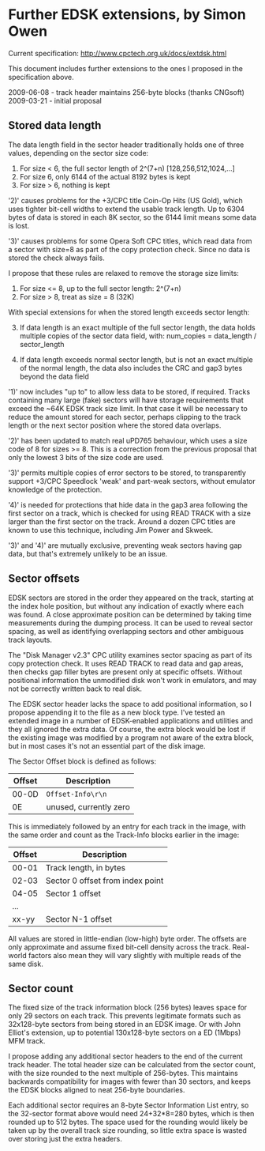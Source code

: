 # Further EDSK extensions, by Simon Owen

Current specification: http://www.cpctech.org.uk/docs/extdsk.html

This document includes further extensions to the ones I proposed in the
specification above.

2009-06-08 - track header maintains 256-byte blocks (thanks CNGsoft)
2009-03-21 - initial proposal


## Stored data length

The data length field in the sector header traditionally holds one of three values, depending on the sector size code:

  1) For size < 6, the full sector length of 2^(7+n) [128,256,512,1024,...]
  2) For size 6, only 6144 of the actual 8192 bytes is kept
  3) For size > 6, nothing is kept

'2)' causes problems for the +3/CPC title Coin-Op Hits (US Gold), which uses tighter bit-cell widths to extend the usable track length. Up to 6304 bytes of data is stored in each 8K sector, so the 6144 limit means some data is lost.

'3)' causes problems for some Opera Soft CPC titles, which read data from a sector with size=8 as part of the copy protection check. Since no data is stored the check always fails.

I propose that these rules are relaxed to remove the storage size limits:

  1) For size <= 8, up to the full sector length: 2^(7+n)
  2) For size > 8, treat as size = 8 (32K)
  
With special extensions for when the stored length exceeds sector length:

  3) If data length is an exact multiple of the full sector length, the data holds multiple copies of the sector data field, with:
     num_copies = data_length / sector_length

  4) If data length exceeds normal sector length, but is not an exact multiple of the normal length, the data also includes the CRC and gap3 bytes beyond the data field

'1)' now includes "up to" to allow less data to be stored, if required. Tracks containing many large (fake) sectors will have storage requirements that exceed the ~64K EDSK track size limit. In that case it will be necessary to reduce the amount stored for each sector, perhaps clipping to the track length or the next sector position where the stored data overlaps.

'2)' has been updated to match real uPD765 behaviour, which uses a size code of 8 for sizes >= 8. This is a correction from the previous proposal that only the lowest 3 bits of the size code are used.

'3)' permits multiple copies of error sectors to be stored, to transparently support +3/CPC Speedlock 'weak' and part-weak sectors, without emulator knowledge of the protection.

'4)' is needed for protections that hide data in the gap3 area following the first sector on a track, which is checked for using READ TRACK with a size larger than the first sector on the track. Around a dozen CPC titles are known to use this technique, including Jim Power and Skweek.

'3)' and '4)' are mutually exclusive, preventing weak sectors having gap data, but that's extremely unlikely to be an issue.

## Sector offsets

EDSK sectors are stored in the order they appeared on the track, starting at the index hole position, but without any indication of exactly where each was found. A close approximate position can be determined by taking time measurements during the dumping process. It can be used to reveal sector spacing, as well as identifying overlapping sectors and other ambiguous track layouts.

The "Disk Manager v2.3" CPC utility examines sector spacing as part of its copy protection check. It uses READ TRACK to read data and gap areas, then checks gap filler bytes are present only at specific offsets. Without positional information the unmodified disk won't work in emulators, and may not be correctly written back to real disk.

The EDSK sector header lacks the space to add positional information, so I propose appending it to the file as a new block type. I've tested an extended image in a number of EDSK-enabled applications and utilities and they all ignored the extra data. Of course, the extra block would be lost if the existing image was modified by a program not aware of the extra block, but in most cases it's not an essential part of the disk image.

The Sector Offset block is defined as follows:

 | Offset | Description            |
 | ------ | ---------------------- |
 | 00-0D  | `Offset-Info\r\n`      |
 | 0E     | unused, currently zero |

This is immediately followed by an entry for each track in the image, with the same order and count as the Track-Info blocks earlier in the image:

 | Offset | Description                      |
 | ------ | -------------------------------- |
 | 00-01  | Track length, in bytes           |
 | 02-03  | Sector 0 offset from index point |
 | 04-05  | Sector 1 offset                  |
 | ...    |                                  |
 | xx-yy  | Sector N-1 offset                |

All values are stored in little-endian (low-high) byte order. The offsets are only approximate and assume fixed bit-cell density across the track. Real-world factors also mean they will vary slightly with multiple reads of the same disk.

## Sector count

The fixed size of the track information block (256 bytes) leaves space for only 29 sectors on each track. This prevents legitimate formats such as 32x128-byte sectors from being stored in an EDSK image. Or with John Elliot's extension, up to potential 130x128-byte sectors on a ED (1Mbps) MFM track.

I propose adding any additional sector headers to the end of the current track header. The total header size can be calculated from the sector count, with the size rounded to the next multiple of 256-bytes. This maintains backwards compatibility for images with fewer than 30 sectors, and keeps the EDSK blocks aligned to neat 256-byte boundaries.

Each additional sector requires an 8-byte Sector Information List entry, so the 32-sector format above would need 24+32*8=280 bytes, which is then rounded up to 512 bytes. The space used for the rounding would likely be taken up by the overall track size rounding, so little extra space is wasted over storing just the extra headers.

